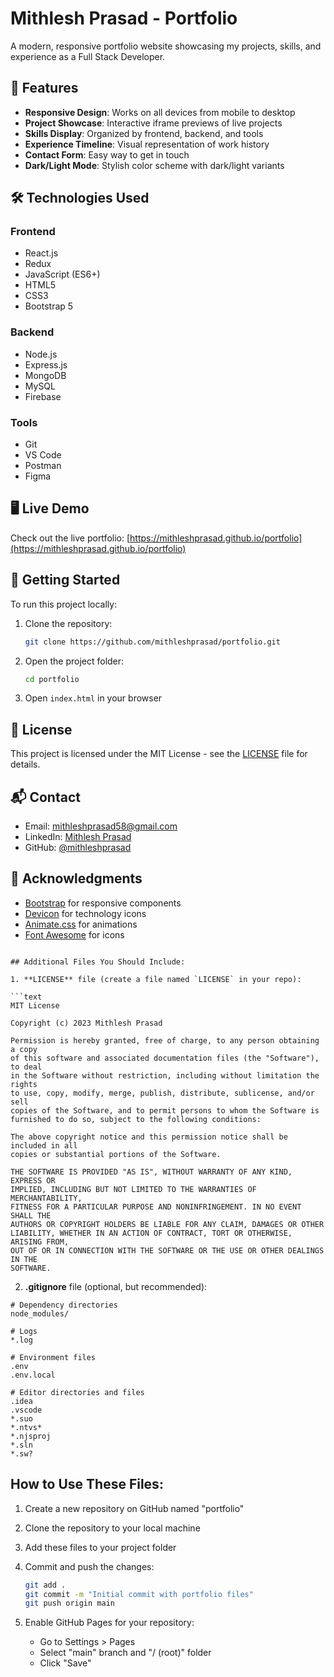 # Mithlesh Prasad - Portfolio

A modern, responsive portfolio website showcasing my projects, skills, and experience as a Full Stack Developer.

## 🚀 Features

- **Responsive Design**: Works on all devices from mobile to desktop
- **Project Showcase**: Interactive iframe previews of live projects
- **Skills Display**: Organized by frontend, backend, and tools
- **Experience Timeline**: Visual representation of work history
- **Contact Form**: Easy way to get in touch
- **Dark/Light Mode**: Stylish color scheme with dark/light variants

## 🛠 Technologies Used

### Frontend
- React.js
- Redux
- JavaScript (ES6+)
- HTML5
- CSS3
- Bootstrap 5

### Backend
- Node.js
- Express.js
- MongoDB
- MySQL
- Firebase

### Tools
- Git
- VS Code
- Postman
- Figma


## 🖥️ Live Demo

Check out the live portfolio: [https://mithleshprasad.github.io/portfolio](https://mithleshprasad.github.io/portfolio)

## 🚀 Getting Started

To run this project locally:

1. Clone the repository:
   ```bash
   git clone https://github.com/mithleshprasad/portfolio.git
   ```

2. Open the project folder:
   ```bash
   cd portfolio
   ```

3. Open `index.html` in your browser

## 📝 License

This project is licensed under the MIT License - see the [LICENSE](LICENSE) file for details.

## 📬 Contact

- Email: mithleshprasad58@gmail.com
- LinkedIn: [Mithlesh Prasad](https://www.linkedin.com/in/mithlesh-prasad-5a68a41a3/)
- GitHub: [@mithleshprasad](https://github.com/mithleshprasad)

## 🙏 Acknowledgments

- [Bootstrap](https://getbootstrap.com/) for responsive components
- [Devicon](https://devicon.dev/) for technology icons
- [Animate.css](https://animate.style/) for animations
- [Font Awesome](https://fontawesome.com/) for icons
```

## Additional Files You Should Include:

1. **LICENSE** file (create a file named `LICENSE` in your repo):

```text
MIT License

Copyright (c) 2023 Mithlesh Prasad

Permission is hereby granted, free of charge, to any person obtaining a copy
of this software and associated documentation files (the "Software"), to deal
in the Software without restriction, including without limitation the rights
to use, copy, modify, merge, publish, distribute, sublicense, and/or sell
copies of the Software, and to permit persons to whom the Software is
furnished to do so, subject to the following conditions:

The above copyright notice and this permission notice shall be included in all
copies or substantial portions of the Software.

THE SOFTWARE IS PROVIDED "AS IS", WITHOUT WARRANTY OF ANY KIND, EXPRESS OR
IMPLIED, INCLUDING BUT NOT LIMITED TO THE WARRANTIES OF MERCHANTABILITY,
FITNESS FOR A PARTICULAR PURPOSE AND NONINFRINGEMENT. IN NO EVENT SHALL THE
AUTHORS OR COPYRIGHT HOLDERS BE LIABLE FOR ANY CLAIM, DAMAGES OR OTHER
LIABILITY, WHETHER IN AN ACTION OF CONTRACT, TORT OR OTHERWISE, ARISING FROM,
OUT OF OR IN CONNECTION WITH THE SOFTWARE OR THE USE OR OTHER DEALINGS IN THE
SOFTWARE.
```

2. **.gitignore** file (optional, but recommended):

```gitignore
# Dependency directories
node_modules/

# Logs
*.log

# Environment files
.env
.env.local

# Editor directories and files
.idea
.vscode
*.suo
*.ntvs*
*.njsproj
*.sln
*.sw?
```

## How to Use These Files:

1. Create a new repository on GitHub named "portfolio"
2. Clone the repository to your local machine
3. Add these files to your project folder
4. Commit and push the changes:
   ```bash
   git add .
   git commit -m "Initial commit with portfolio files"
   git push origin main
   ```

5. Enable GitHub Pages for your repository:
   - Go to Settings > Pages
   - Select "main" branch and "/ (root)" folder
   - Click "Save"

